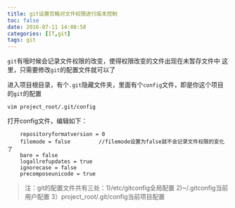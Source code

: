 ```yaml
---
title: git设置忽略对文件权限进行版本控制
toc: false
date: 2016-07-11 14:08:58
categories: [IT,git]
tags: git
---
```


`git`有哦时候会记录文件权限的改变，使得权限改变的文件出现在未暂存文件中
这里，只需要修改`git`的配置文件就可以了

进入项目根目录，有个`.git`隐藏文件夹，里面有个`config`文件，即是你这个项目的`git`的配置

``` shell
vim project_root/.git/config
```
打开config文件，编辑如下：

``` config project_root/.git/config
	repositoryformatversion = 0
	filemode = false         //filemode设置为false就不会记录文件权限的变化了
	bare = false
	logallrefupdates = true
	ignorecase = false 
	precomposeunicode = true

```


> 注：git的配置文件共有三处：1)/etc/gitconfig全局配置    2)~/.gitconfig当前用户配置    3）project_root/.git/config当前项目配置